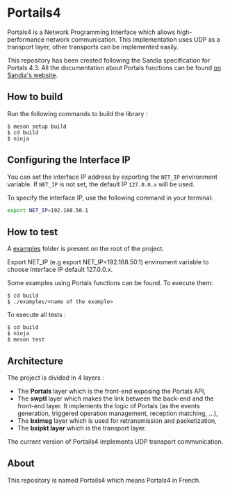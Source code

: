 # Portails4

Portals4 is a Network Programming Interface which allows high-performance network communication.
This implementation uses UDP as a transport layer, other transports can be implemented easily.


This repository has been created following the Sandia specification for Portals 4.3.
All the documentation about Portals functions can be found [on Sandia's website](https://www.sandia.gov/app/uploads/sites/144/2023/03/portals43.pdf).

## How to build
Run the following commands to build the library :
```
$ meson setup build
$ cd build
$ ninja
```

## Configuring the Interface IP

You can set the interface IP address by exporting the `NET_IP` environment variable. 
If `NET_IP` is not set, the default IP `127.0.0.x` will be used.

To specify the interface IP, use the following command in your terminal:

```bash
export NET_IP=192.168.50.1
```

## How to test
A [examples](./examples) folder is present on the root of the project.

Export NET_IP (e.g export NET_IP=192.168.50.1) enviroment variable to choose Interface IP default 127.0.0.x.  

Some examples using Portals functions can be found. To execute them:
```
$ cd build
$ ./examples/<name of the example>
```

To execute all tests :
```
$ cd build
$ ninja
$ meson test
```

## Architecture

The project is divided in 4 layers :
- The **Portals** layer which is the front-end exposing the Portals API,
- The **swptl** layer which makes the link between the back-end and the front-end layer. It implements the logic of Portals (as the events generation, triggered operation management, reception matching, ...),
- The **bximsg** layer which is used for retransmission and packetization,
- The **bxipkt layer** which is the transport layer.

The current version of Portails4 implements UDP transport communication.

## About

This repository is named Portails4 which means Portals4 in French.
